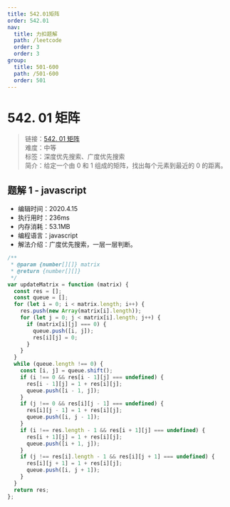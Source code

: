 ```yaml
---
title: 542.01矩阵
order: 542.01
nav:
  title: 力扣题解
  path: /leetcode
  order: 3
  order: 3
group:
  title: 501-600
  path: /501-600
  order: 501
---
```


# 542. 01 矩阵

> 链接：[542. 01 矩阵](https://leetcode-cn.com/problems/01-matrix/)  
> 难度：中等  
> 标签：深度优先搜索、广度优先搜索  
> 简介：给定一个由 0 和 1 组成的矩阵，找出每个元素到最近的 0 的距离。

## 题解 1 - javascript

- 编辑时间：2020.4.15
- 执行用时：236ms
- 内存消耗：53.1MB
- 编程语言：javascript
- 解法介绍：广度优先搜索，一层一层判断。

```javascript
/**
 * @param {number[][]} matrix
 * @return {number[][]}
 */
var updateMatrix = function (matrix) {
  const res = [];
  const queue = [];
  for (let i = 0; i < matrix.length; i++) {
    res.push(new Array(matrix[i].length));
    for (let j = 0; j < matrix[i].length; j++) {
      if (matrix[i][j] === 0) {
        queue.push([i, j]);
        res[i][j] = 0;
      }
    }
  }
  while (queue.length !== 0) {
    const [i, j] = queue.shift();
    if (i !== 0 && res[i - 1][j] === undefined) {
      res[i - 1][j] = 1 + res[i][j];
      queue.push([i - 1, j]);
    }
    if (j !== 0 && res[i][j - 1] === undefined) {
      res[i][j - 1] = 1 + res[i][j];
      queue.push([i, j - 1]);
    }
    if (i !== res.length - 1 && res[i + 1][j] === undefined) {
      res[i + 1][j] = 1 + res[i][j];
      queue.push([i + 1, j]);
    }
    if (j !== res[i].length - 1 && res[i][j + 1] === undefined) {
      res[i][j + 1] = 1 + res[i][j];
      queue.push([i, j + 1]);
    }
  }
  return res;
};
```
